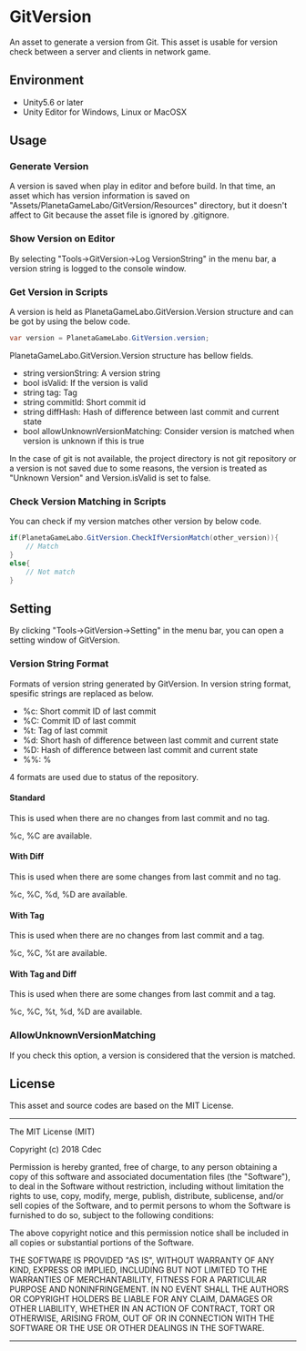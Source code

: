 # GitVersion

An asset to generate a version from Git.
This asset is usable for version check between a server and clients in network game.

## Environment

- Unity5.6 or later
- Unity Editor for Windows, Linux or MacOSX

## Usage

### Generate Version

A version is saved when play in editor and before build.
In that time, an asset which has version information is saved on "Assets/PlanetaGameLabo/GitVersion/Resources" directory, but it doesn't affect to Git because the asset file is ignored by .gitignore.

### Show Version on Editor

By selecting "Tools->GitVersion->Log VersionString" in the menu bar, a version string is logged to the console window.

### Get Version in Scripts

A version is held as PlanetaGameLabo.GitVersion.Version structure and can be got by using the below code.

```cs
var version = PlanetaGameLabo.GitVersion.version;
```

PlanetaGameLabo.GitVersion.Version structure has bellow fields.

- string versionString: A version string
- bool isValid: If the version is valid
- string tag: Tag
- string commitId: Short commit id
- string diffHash: Hash of difference between last commit and current state
- bool allowUnknownVersionMatching: Consider version is matched when version is unknown if this is true

In the case of git is not available, the project directory is not git repository or a version is not saved due to some reasons, the version is treated as "Unknown Version" and Version.isValid is set to false.

### Check Version Matching in Scripts

You can check if my version matches other version by below code.

```cs
if(PlanetaGameLabo.GitVersion.CheckIfVersionMatch(other_version)){
    // Match
}
else{
    // Not match
}
```

## Setting

By clicking "Tools->GitVersion->Setting" in the menu bar, you can open a setting window of GitVersion.

### Version String Format

Formats of version string generated by GitVersion.
In version string format, spesific strings are replaced as below.

- %c: Short commit ID of last commit
- %C: Commit ID of last commit
- %t: Tag of last commit
- %d: Short hash of difference between last commit and current state
- %D: Hash of difference between last commit and current state
- %%: %

4 formats are used due to status of the repository.

#### Standard

This is used when there are no changes from last commit and no tag.

%c, %C are available.

#### With Diff

This is used when there are some changes from last commit and no tag.

%c, %C, %d, %D are available.

#### With Tag

This is used when there are no changes from last commit and a tag.

%c, %C, %t are available.

#### With Tag and Diff

This is used when there are some changes from last commit and a tag.

%c, %C, %t, %d, %D are available.

### AllowUnknownVersionMatching

If you check this option,  a version is considered that the version is matched.

## License

This asset and source codes are based on the MIT License.

***

The MIT License (MIT)

Copyright (c) 2018 Cdec

Permission is hereby granted, free of charge, to any person obtaining a copy of this software and associated documentation files (the "Software"), to deal in the Software without restriction, including without limitation the rights to use, copy, modify, merge, publish, distribute, sublicense, and/or sell copies of the Software, and to permit persons to whom the Software is furnished to do so, subject to the following conditions:

The above copyright notice and this permission notice shall be included in all copies or substantial portions of the Software.

THE SOFTWARE IS PROVIDED "AS IS", WITHOUT WARRANTY OF ANY KIND, EXPRESS OR IMPLIED, INCLUDING BUT NOT LIMITED TO THE WARRANTIES OF MERCHANTABILITY, FITNESS FOR A PARTICULAR PURPOSE AND NONINFRINGEMENT. IN NO EVENT SHALL THE AUTHORS OR COPYRIGHT HOLDERS BE LIABLE FOR ANY CLAIM, DAMAGES OR OTHER LIABILITY, WHETHER IN AN ACTION OF CONTRACT, TORT OR OTHERWISE, ARISING FROM, OUT OF OR IN CONNECTION WITH THE SOFTWARE OR THE USE OR OTHER DEALINGS IN THE SOFTWARE.

***
